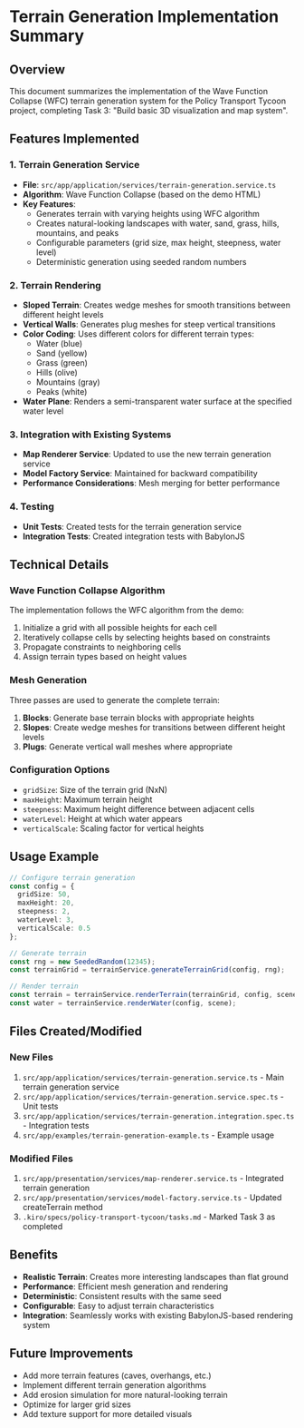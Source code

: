 # Terrain Generation Implementation Summary

## Overview
This document summarizes the implementation of the Wave Function Collapse (WFC) terrain generation system for the Policy Transport Tycoon project, completing Task 3: "Build basic 3D visualization and map system".

## Features Implemented

### 1. Terrain Generation Service
- **File**: `src/app/application/services/terrain-generation.service.ts`
- **Algorithm**: Wave Function Collapse (based on the demo HTML)
- **Key Features**:
  - Generates terrain with varying heights using WFC algorithm
  - Creates natural-looking landscapes with water, sand, grass, hills, mountains, and peaks
  - Configurable parameters (grid size, max height, steepness, water level)
  - Deterministic generation using seeded random numbers

### 2. Terrain Rendering
- **Sloped Terrain**: Creates wedge meshes for smooth transitions between different height levels
- **Vertical Walls**: Generates plug meshes for steep vertical transitions
- **Color Coding**: Uses different colors for different terrain types:
  - Water (blue)
  - Sand (yellow)
  - Grass (green)
  - Hills (olive)
  - Mountains (gray)
  - Peaks (white)
- **Water Plane**: Renders a semi-transparent water surface at the specified water level

### 3. Integration with Existing Systems
- **Map Renderer Service**: Updated to use the new terrain generation service
- **Model Factory Service**: Maintained for backward compatibility
- **Performance Considerations**: Mesh merging for better performance

### 4. Testing
- **Unit Tests**: Created tests for the terrain generation service
- **Integration Tests**: Created integration tests with BabylonJS

## Technical Details

### Wave Function Collapse Algorithm
The implementation follows the WFC algorithm from the demo:
1. Initialize a grid with all possible heights for each cell
2. Iteratively collapse cells by selecting heights based on constraints
3. Propagate constraints to neighboring cells
4. Assign terrain types based on height values

### Mesh Generation
Three passes are used to generate the complete terrain:
1. **Blocks**: Generate base terrain blocks with appropriate heights
2. **Slopes**: Create wedge meshes for transitions between different height levels
3. **Plugs**: Generate vertical wall meshes where appropriate

### Configuration Options
- `gridSize`: Size of the terrain grid (NxN)
- `maxHeight`: Maximum terrain height
- `steepness`: Maximum height difference between adjacent cells
- `waterLevel`: Height at which water appears
- `verticalScale`: Scaling factor for vertical heights

## Usage Example
```typescript
// Configure terrain generation
const config = {
  gridSize: 50,
  maxHeight: 20,
  steepness: 2,
  waterLevel: 3,
  verticalScale: 0.5
};

// Generate terrain
const rng = new SeededRandom(12345);
const terrainGrid = terrainService.generateTerrainGrid(config, rng);

// Render terrain
const terrain = terrainService.renderTerrain(terrainGrid, config, scene);
const water = terrainService.renderWater(config, scene);
```

## Files Created/Modified

### New Files
1. `src/app/application/services/terrain-generation.service.ts` - Main terrain generation service
2. `src/app/application/services/terrain-generation.service.spec.ts` - Unit tests
3. `src/app/application/services/terrain-generation.integration.spec.ts` - Integration tests
4. `src/app/examples/terrain-generation-example.ts` - Example usage

### Modified Files
1. `src/app/presentation/services/map-renderer.service.ts` - Integrated terrain generation
2. `src/app/presentation/services/model-factory.service.ts` - Updated createTerrain method
3. `.kiro/specs/policy-transport-tycoon/tasks.md` - Marked Task 3 as completed

## Benefits
- **Realistic Terrain**: Creates more interesting landscapes than flat ground
- **Performance**: Efficient mesh generation and rendering
- **Deterministic**: Consistent results with the same seed
- **Configurable**: Easy to adjust terrain characteristics
- **Integration**: Seamlessly works with existing BabylonJS-based rendering system

## Future Improvements
- Add more terrain features (caves, overhangs, etc.)
- Implement different terrain generation algorithms
- Add erosion simulation for more natural-looking terrain
- Optimize for larger grid sizes
- Add texture support for more detailed visuals